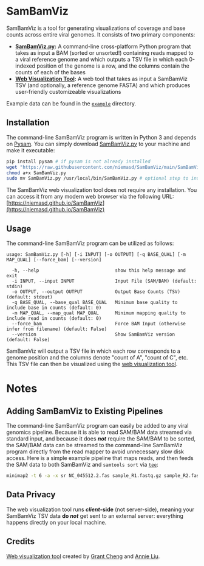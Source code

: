 # SamBamViz
SamBamViz is a tool for generating visualizations of coverage and base counts across entire viral genomes. It consists of two primary components:

* **[SamBamViz.py](SamBamViz.py):** A command-line cross-platform Python program that takes as input a BAM (sorted or unsorted!) containing reads mapped to a viral reference genome and which outputs a TSV file in which each 0-indexed position of the genome is a row, and the columns contain the counts of each of the bases
* **[Web Visualization Tool](https://niemasd.github.io/SamBamViz/):** A web tool that takes as input a SamBamViz TSV (and optionally, a reference genome FASTA) and which produces user-friendly customizeable visualizations

Example data can be found in the [`example`](example) directory.

## Installation
The command-line SamBamViz program is written in Python 3 and depends on [Pysam](https://github.com/pysam-developers/pysam). You can simply download [SamBamViz.py](SamBamViz.py) to your machine and make it executable:

```bash
pip install pysam # if pysam is not already installed
wget "https://raw.githubusercontent.com/niemasd/SamBamViz/main/SamBamViz.py"
chmod a+x SamBamViz.py
sudo mv SamBamViz.py /usr/local/bin/SamBamViz.py # optional step to install globally
```

The SamBamViz web visualization tool does not require any installation. You can access it from any modern web browser via the following URL: [https://niemasd.github.io/SamBamViz](https://niemasd.github.io/SamBamViz)

## Usage
The command-line SamBamViz program can be utilized as follows:

```
usage: SamBamViz.py [-h] [-i INPUT] [-o OUTPUT] [-q BASE_QUAL] [-m MAP_QUAL] [--force_bam] [--version]

  -h, --help                            show this help message and exit
  -i INPUT, --input INPUT               Input File (SAM/BAM) (default: stdin)
  -o OUTPUT, --output OUTPUT            Output Base Counts (TSV) (default: stdout)
  -q BASE_QUAL, --base_qual BASE_QUAL   Minimum base quality to include base in counts (default: 0)
  -m MAP_QUAL, --map_qual MAP_QUAL      Minimum mapping quality to include read in counts (default: 0)
  --force_bam                           Force BAM Input (otherwise infer from filename) (default: False)
  --version                             Show SamBamViz version (default: False)
```

SamBamViz will output a TSV file in which each row corresponds to a genome position and the columns denote "count of A", "count of C", etc. This TSV file can then be visualized using the [web visualization tool](https://niemasd.github.io/SamBamViz/).

# Notes
## Adding SamBamViz to Existing Pipelines
The command-line SamBamViz program can easily be added to any viral genomics pipeline. Because it is able to read SAM/BAM data streamed via standard input, and because it does ***not*** require the SAM/BAM to be sorted, the SAM/BAM data can be streamed to the command-line SamBamViz program directly from the read mapper to avoid unnecessary slow disk access. Here is a simple example pipeline that maps reads, and then feeds the SAM data to both SamBamViz and `samtools sort` via [`tee`](https://en.wikipedia.org/wiki/Tee_(command)):

```bash
minimap2 -t 6 -a -x sr NC_045512.2.fas sample_R1.fastq.gz sample_R2.fastq.gz | tee >(SamBamViz.py -q 20 -o sample.sambamviz.tsv) | samtools sort -o sample.sorted.bam
```

## Data Privacy
The web visualization tool runs ***client*-side** (not server-side), meaning your SamBamViz TSV data **do *not*** get sent to an external server: everything happens directly on your local machine.

## Credits
[Web visualization tool](https://niemasd.github.io/SamBamViz/) created by [Grant Cheng](https://www.linkedin.com/in/grant-cheng-52171b205/) and [Annie Liu](https://www.linkedin.com/in/anniejiaqiliu/).
